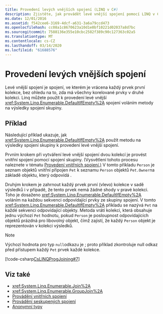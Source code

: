 ```yaml
---
title: Provedení levých vnějších spojení (LINQ v C#)
description: Zjistěte, jak provádět levé vnější spojení pomocí LINQ v C#.
ms.date: 12/01/2016
ms.assetid: f542cee6-3169-4dcf-a631-3a6a79ccd473
ms.openlocfilehash: cc08a1c8670623a10d1e0bf10221d02037a8d7bc
ms.sourcegitcommit: 7588136e355e10cbc2582f389c90c127363c02a5
ms.translationtype: MT
ms.contentlocale: cs-CZ
ms.lasthandoff: 03/14/2020
ms.locfileid: "61688576"
---
```

# <a name="perform-left-outer-joins"></a>Provedení levých vnějších spojení

Levé vnější spojení je spojení, ve kterém je vrácena každý prvek první kolekce, bez ohledu na to, zda má všechny korelované prvky v druhé kolekci. Linq můžete použít k provedení levé vnější <xref:System.Linq.Enumerable.DefaultIfEmpty%2A> spojení voláním metody na výsledky spojení skupiny.

## <a name="example"></a>Příklad

Následující příklad ukazuje, jak <xref:System.Linq.Enumerable.DefaultIfEmpty%2A> použít metodu na výsledky spojení skupiny k provedení levé vnější spojení.

Prvním krokem při vytváření levé vnější spojení dvou kolekcí je provést vnitřní spojení pomocí spojení skupiny. (Vysvětlení tohoto procesu naleznete v tématu [Provedení vnitřních spojení.)](perform-inner-joins.md) V tomto příkladu `Person` je seznam objektů vnitřní připojen `Pet` k seznamu `Person` objektů `Pet.Owner`na základě objektu, který odpovídá .

Druhým krokem je zahrnout každý prvek první (vlevo) kolekce v sadě výsledků i v případě, že tento prvek nemá žádné shody v pravé kolekci. Toho je dosaženo <xref:System.Linq.Enumerable.DefaultIfEmpty%2A> voláním na každou sekvenci odpovídající prvky ze skupiny spojení. V tomto <xref:System.Linq.Enumerable.DefaultIfEmpty%2A> příkladu se nazývá `Pet` na každé sekvenci odpovídající objekty. Metoda vrátí kolekci, která obsahuje jednu výchozí `Pet` hodnotu, pokud `Person` je posloupnost odpovídajících objektů prázdná pro libovolný objekt, čímž zajistí, že každý `Person` objekt je reprezentován v kolekci výsledků.

> [!NOTE]
> Výchozí hodnota pro typ `null`odkazu je ; proto příklad zkontroluje null odkaz před přístupem každý `Pet` prvek každé kolekce.

[!code-csharp[CsLINQProgJoining#7](~/samples/snippets/csharp/concepts/linq/how-to-perform-left-outer-joins_1.cs)]

## <a name="see-also"></a>Viz také

- <xref:System.Linq.Enumerable.Join%2A>
- <xref:System.Linq.Enumerable.GroupJoin%2A>
- [Provádění vnitřních spojení](perform-inner-joins.md)
- [Provádění seskupených spojení](perform-grouped-joins.md)
- [Anonymní typy](../programming-guide/classes-and-structs/anonymous-types.md)
